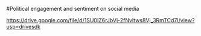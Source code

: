 #Political engagement and sentiment on social media

https://drive.google.com/file/d/1SU0IZ6rJbVj-2fNvltws8Vj_3RmTCd7I/view?usp=drivesdk
